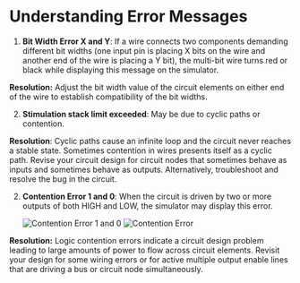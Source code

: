 
# Understanding Error Messages
 
1. **Bit Width Error X and Y**: If a wire connects two components demanding different bit widths (one input pin is placing X bits on the wire and another end of the wire is placing a Y bit), the multi-bit wire turns red or black while displaying this message on the simulator.

**Resolution:** Adjust the bit width value of the circuit elements  on either end of the wire to establish compatibility of the bit widths.

2. **Stimulation stack limit exceeded**: May be due to cyclic paths or contention.

**Resolution**: Cyclic paths cause an infinite loop and the circuit never reaches a stable state. Sometimes contention in wires presents itself as a cyclic path. Revise your circuit design for circuit nodes that sometimes behave as inputs and sometimes behave as outputs. Alternatively, troubleshoot and resolve the bug in the circuit.

2. **Contention Error 1 and 0**: When the circuit is driven by two or more outputs of both HIGH and LOW, the simulator may display this error. 

    ![Contention Error 1 and 0](https://qph.cf2.quoracdn.net/main-qimg-ecf6607d961cd423e3104917db9ff19c)
    ![Contention Error](https://qph.cf2.quoracdn.net/main-qimg-77c8e38932aadfbaf79d99eb65496788)

**Resolution:** Logic contention errors indicate a circuit design problem leading to large amounts of power to flow across circuit elements. Revisit your design for some wiring errors or for active multiple output enable lines that are driving a bus or circuit node simultaneously.
